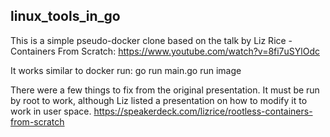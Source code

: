 ## linux_tools_in_go

This is a simple pseudo-docker clone based on the talk by Liz Rice - Containers From Scratch: https://www.youtube.com/watch?v=8fi7uSYlOdc

It works similar to docker run: go run main.go run image <cmd> <params>

There were a few things to fix from the original presentation. It must be run by root to work, although Liz listed a presentation on how to modify it to work in user space. https://speakerdeck.com/lizrice/rootless-containers-from-scratch
